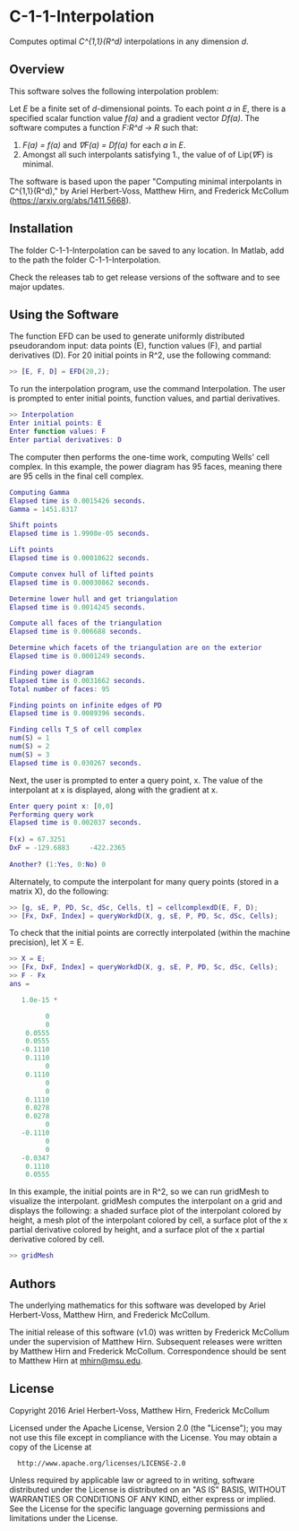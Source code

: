 # C-1-1-Interpolation
Computes optimal *C^{1,1}(R^d)* interpolations in any dimension *d*.

## Overview

This software solves the following interpolation problem:

Let *E* be a finite set of *d*-dimensional points. To each point *a* in *E*, there is a specified scalar function value *f(a)* and a gradient vector *Df(a)*. The software computes a function *F:R^d -> R* such that:
  1. *F(a) = f(a)* and *∇F(a) = Df(a)* for each *a* in *E*.
  2. Amongst all such interpolants satisfying 1., the value of of Lip(*∇F*) is minimal.

The software is based upon the paper "Computing minimal interpolants in C^{1,1}(R^d)," by Ariel Herbert-Voss, Matthew Hirn, and Frederick McCollum (https://arxiv.org/abs/1411.5668).

## Installation

The folder C-1-1-Interpolation can be saved to any location. In Matlab, add to the path the folder C-1-1-Interpolation.

Check the releases tab to get release versions of the software and to see major updates.

## Using the Software

The function EFD can be used to generate uniformly distributed pseudorandom input: data points (E), function values (F), and partial derivatives (D). For 20 initial points in R^2, use the following command:
```matlab
>> [E, F, D] = EFD(20,2);
```

To run the interpolation program, use the command Interpolation. The user is prompted to enter initial points, function values, and partial derivatives.
```matlab
>> Interpolation
Enter initial points: E
Enter function values: F
Enter partial derivatives: D
```

The computer then performs the one-time work, computing Wells' cell complex. In this example, the power diagram has 95 faces, meaning there are 95 cells in the final cell complex.
```matlab
Computing Gamma
Elapsed time is 0.0015426 seconds.
Gamma = 1451.8317

Shift points
Elapsed time is 1.9908e-05 seconds.

Lift points
Elapsed time is 0.00010622 seconds.

Compute convex hull of lifted points
Elapsed time is 0.00030862 seconds.

Determine lower hull and get triangulation
Elapsed time is 0.0014245 seconds.

Compute all faces of the triangulation
Elapsed time is 0.006688 seconds.

Determine which facets of the triangulation are on the exterior
Elapsed time is 0.0001249 seconds.

Finding power diagram
Elapsed time is 0.0031662 seconds.
Total number of faces: 95

Finding points on infinite edges of PD
Elapsed time is 0.0089396 seconds.

Finding cells T_S of cell complex
num(S) = 1
num(S) = 2
num(S) = 3
Elapsed time is 0.030267 seconds.
```

Next, the user is prompted to enter a query point, x. The value of the interpolant at x is displayed, along with the gradient at x. 
```matlab
Enter query point x: [0,0]
Performing query work
Elapsed time is 0.002037 seconds.
 
F(x) = 67.3251
DxF = -129.6883     -422.2365
 
Another? (1:Yes, 0:No) 0
```

Alternately, to compute the interpolant for many query points (stored in a matrix X), do the following:
```matlab
>> [g, sE, P, PD, Sc, dSc, Cells, t] = cellcomplexdD(E, F, D);
>> [Fx, DxF, Index] = queryWorkdD(X, g, sE, P, PD, Sc, dSc, Cells);
```

To check that the initial points are correctly interpolated (within the machine precision), let X = E.
```matlab
>> X = E;
>> [Fx, DxF, Index] = queryWorkdD(X, g, sE, P, PD, Sc, dSc, Cells);
>> F - Fx
ans =

   1.0e-15 *

         0
         0
    0.0555
    0.0555
   -0.1110
    0.1110
         0
    0.1110
         0
         0
    0.1110
    0.0278
    0.0278
         0
   -0.1110
         0
         0
   -0.0347
    0.1110
    0.0555
```

In this example, the initial points are in R^2, so we can run gridMesh to visualize the interpolant. gridMesh computes the interpolant on a grid and displays the following: a shaded surface plot of the interpolant colored by height, a mesh plot of the interpolant colored by cell, a surface plot of the x partial derivative colored by height, and a surface plot of the x partial derivative colored by cell.
```matlab
>> gridMesh
```

## Authors

The underlying mathematics for this software was developed by Ariel Herbert-Voss, Matthew Hirn, and Frederick McCollum.

The initial release of this software (v1.0) was written by Frederick McCollum under the supervision of Matthew Hirn. Subsequent releases were written by Matthew Hirn and Frederick McCollum. Correspondence should be sent to Matthew Hirn at mhirn@msu.edu.

## License

Copyright 2016 Ariel Herbert-Voss, Matthew Hirn, Frederick McCollum

Licensed under the Apache License, Version 2.0 (the "License"); you may not use this file except in compliance with the License. You may obtain a copy of the License at

      http://www.apache.org/licenses/LICENSE-2.0

Unless required by applicable law or agreed to in writing, software distributed under the License is distributed on an "AS IS" BASIS, WITHOUT WARRANTIES OR CONDITIONS OF ANY KIND, either express or implied. See the License for the specific language governing permissions and limitations under the License.
